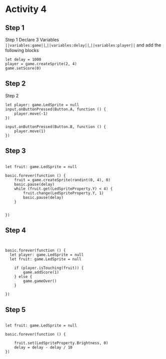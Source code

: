 # Activity 4

## Step 1

Step 1
Declare 3 Variables ``||variables:game||``,``||variables:delay||``,``||variables:player||`` and add the following blocks 

```blocks
let delay = 1000
player = game.createSprite(2, 4)
game.setScore(0)
```

## Step 2 

Step 2

```blocks
let player: game.LedSprite = null
input.onButtonPressed(Button.A, function () {
    player.move(-1)
})

input.onButtonPressed(Button.B, function () {
    player.move(1)
})
```

## Step 3

```blocks

let fruit: game.LedSprite = null

basic.forever(function () {
    fruit = game.createSprite(randint(0, 4), 0)
    basic.pause(delay)
    while (fruit.get(LedSpriteProperty.Y) < 4) {
        fruit.change(LedSpriteProperty.Y, 1)
        basic.pause(delay)
    }


})

```

## Step 4

```blocks


basic.forever(function () {
  let player: game.LedSprite = null 
  let fruit: game.LedSprite = null 

    if (player.isTouching(fruit)) {
        game.addScore(1)
    } else {
        game.gameOver()
    }

})

```

## Step 5

```blocks

let fruit: game.LedSprite = null

basic.forever(function () {

    fruit.set(LedSpriteProperty.Brightness, 0)
    delay = delay - delay / 10
})

```
